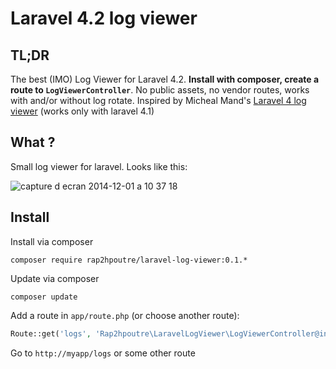 Laravel 4.2 log viewer
======================
TL;DR
-----
The best (IMO) Log Viewer for Laravel 4.2. **Install with composer, create a route to `LogViewerController`**. No public assets, no vendor routes, works with and/or without log rotate. Inspired by Micheal Mand's [Laravel 4 log viewer](https://github.com/mikemand/logviewer) (works only with laravel 4.1)

What ?
------
Small log viewer for laravel. Looks like this:

![capture d ecran 2014-12-01 a 10 37 18](https://cloud.githubusercontent.com/assets/1575946/5243642/8a00b83a-7946-11e4-8bad-5c705f328bcc.png)

Install
-------
Install via composer

`composer require rap2hpoutre/laravel-log-viewer:0.1.*`

Update via composer

`composer update`

Add a route in `app/route.php` (or choose another route): 
```php 
Route::get('logs', 'Rap2hpoutre\LaravelLogViewer\LogViewerController@index');
``` 

Go to `http://myapp/logs` or some other route
